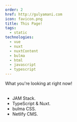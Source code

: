 ```yaml
---
order: 2
href: http://gulyamani.com
icon: favicon.png
title: This Page!
tags:
  - static
technologies:
  - vue
  - nuxt
  - nuxtContent
  - bulma
  - html
  - javascript
  - typescript
---
```

What you're looking at right now!
<br></br>
- JAM Stack.
- TypeScript & Nuxt.
- bulma CSS.
- Netlify CMS.